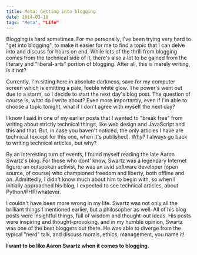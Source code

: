 ```yaml
---
title: Meta: Getting into blogging
date: 2014-03-18
tags: "Meta", "Life"
---
```

Blogging is hard sometimes. For me personally, I've been trying very hard to "get into blogging", to make it easier for me to find a topic that I can delve into and discuss for hours on end. While lots of the thrill from blogging comes from the technical side of it, there's also a lot to be gained from the literary and "liberal-arts" portion of blogging. After all, this is merely writing, is it not?

Currently, I'm sitting here in absolute darkness, save for my computer screen which is emitting a pale, feeble white glow. The power's went out due to a storm, so I decide to start the next day's blog post. The question of course is, what do I write about? Even more importantly, even if I'm able to choose a topic tonight, what if I don't agree with myself the next day?

I know I said in one of my earlier posts that I wanted to "break free" from writing about strictly technical things, like web design and JavaScript and this and that. But, in case you haven't noticed, the only articles I have are technical (except for this one, when it's published). Why? I always go back to writing technical articles, but why?

By an interesting turn of events, I found myself reading the late Aaron Swartz's blog. For those who dont' know, Swartz was a legendary Internet figure; an outspoken activist, he was an avid software developer (open source, of course) who championed freedom and liberty, both offline and on. Admittedly, I didn't know much about him to begin with, so when I initially approached his blog, I expected to see technical articles, about Python/PHP/whatever.

I couldn't have been more wrong in my life. Swartz was not only all the brilliant things I mentioned earlier, but a philosopher as well. All of his blog posts were insightful things, full of wisdom and thought-out ideas. His posts were inspiring and thought-provoking, and in my humble opinion, Swartz was one of the best bloggers out there. He was able to diverge from the typical "nerd" talk, and discuss morals, ethics, management, you name it! 

**I want to be like Aaron Swartz when it comes to blogging.** 




